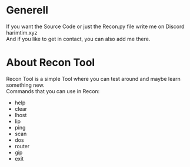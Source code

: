 # Generell
If you want the Source Code or just the Recon.py file write me on Discord harimtim.xyz\
And if you like to get in contact, you can also add me there.

# About Recon Tool
Recon Tool is a simple Tool where you can test around and maybe learn something new.\
Commands that you can use in Recon:

- help 
- clear
- lhost
- lip
- ping
- scan
- dos
- router
- gip
- exit
